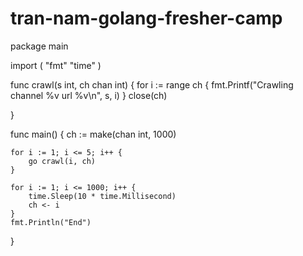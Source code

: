 # tran-nam-golang-fresher-camp




package main

import (
	"fmt"
	"time"
)

func crawl(s int, ch chan int) {
	for i := range ch {
		fmt.Printf("Crawling channel %v url %v\n", s, i)
	}
	close(ch)

}

func main() {
	ch := make(chan int, 1000)

	for i := 1; i <= 5; i++ {
		go crawl(i, ch)
	}

	for i := 1; i <= 1000; i++ {
		time.Sleep(10 * time.Millisecond)
		ch <- i
	}
	fmt.Println("End")

}
